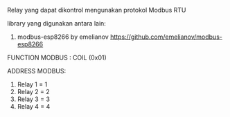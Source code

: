 Relay yang dapat dikontrol mengunakan protokol Modbus RTU

library yang digunakan antara lain:
 1.  modbus-esp8266 by emelianov https://github.com/emelianov/modbus-esp8266


FUNCTION MODBUS : COIL (0x01)

ADDRESS MODBUS: 
  1. Relay 1 = 1
  2. Relay 2 = 2
  3. Relay 3 = 3
  4. Relay 4 = 4
